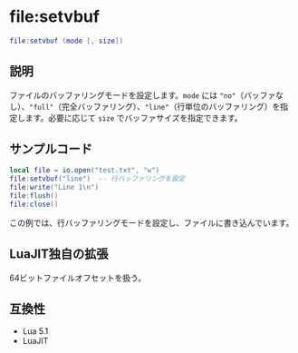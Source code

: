 # file:setvbuf

```lua
file:setvbuf (mode [, size])
```

## 説明

ファイルのバッファリングモードを設定します。`mode` には `"no"`（バッファなし）、`"full"`（完全バッファリング）、`"line"`（行単位のバッファリング）を指定します。必要に応じて `size` でバッファサイズを指定できます。

## サンプルコード

```lua
local file = io.open("test.txt", "w")
file:setvbuf("line")  -- 行バッファリングを設定
file:write("Line 1\n")
file:flush()
file:close()
```

この例では、行バッファリングモードを設定し、ファイルに書き込んでいます。

## LuaJIT独自の拡張

64ビットファイルオフセットを扱う。

## 互換性

- Lua 5.1
- LuaJIT